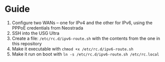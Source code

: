 # Guide

1. Configure two WANs – one for IPv4 and the other for IPv6, using the PPPoE credentials from Neostrada
2. SSH into the USG Ultra
3. Create a file: `/etc/rc.d/ipv6-route.sh` with the contents from the one in this repository
4. Make it executable with `chmod +x /etc/rc.d/ipv6-route.sh`
5. Make it run on boot with `ln -s /etc/rc.d/ipv6-route.sh /etc/rc.local`
